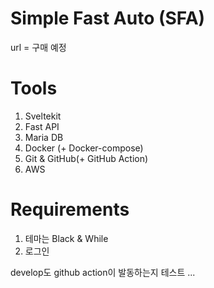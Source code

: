 # Simple Fast Auto (SFA)
url = 구매 예정

# Tools
1. Sveltekit
2. Fast API
3. Maria DB
4. Docker (+ Docker-compose)
5. Git & GitHub(+ GitHub Action)
6. AWS

# Requirements
1. 테마는 Black & While
2. 로그인


develop도 github action이 발동하는지 테스트
...